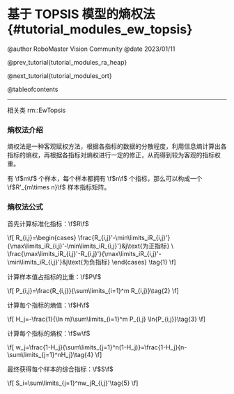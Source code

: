 基于 TOPSIS 模型的熵权法 {#tutorial_modules_ew_topsis}
============

@author RoboMaster Vision Community
@date 2023/01/11

@prev_tutorial{tutorial_modules_ra_heap}

@next_tutorial{tutorial_modules_ort}

@tableofcontents

------

相关类 rm::EwTopsis

### 熵权法介绍

熵权法是一种客观赋权方法，根据各指标的数据的分散程度，利用信息熵计算出各指标的熵权，再根据各指标对熵权进行一定的修正，从而得到较为客观的指标权重。

有 \f$m\f$ 个样本，每个样本都拥有 \f$n\f$ 个指标，那么可以构成一个 \f$R'_{m\times n}\f$ 样本指标矩阵。

### 熵权法公式

首先计算标准化指标：\f$R\f$

\f[
R_{i,j}=\begin{cases}
\frac{R_{i,j}'-\min\limits_iR_{i,j}'}{\max\limits_iR_{i,j}'-\min\limits_iR_{i,j}'}&j\text{为正指标} \\
\frac{\max\limits_iR_{i,j}'-R_{i,j}'}{\max\limits_iR_{i,j}'-\min\limits_iR_{i,j}'}&j\text{为负指标}
\end{cases}
\tag{1}
\f]

计算样本值占指标的比重：\f$P\f$

\f[
P_{i,j}=\frac{R_{i,j}}{\sum\limits_{i=1}^m R_{i,j}}\tag{2}
\f]

计算每个指标的熵值：\f$H\f$

\f[
H_j=-\frac{1}{\ln m}\sum\limits_{i=1}^m P_{i,j} \ln{P_{i,j}}\tag{3}
\f]

计算每个指标的熵权：\f$w\f$

\f[
w_j=\frac{1-H_j}{\sum\limits_{j=1}^n(1-H_j)}=\frac{1-H_j}{n-\sum\limits_{j=1}^nH_j}\tag{4}
\f]

最终获得每个样本的综合指标：\f$S\f$

\f[
S_i=\sum\limits_{j=1}^nw_jR_{i,j}'\tag{5}
\f]

